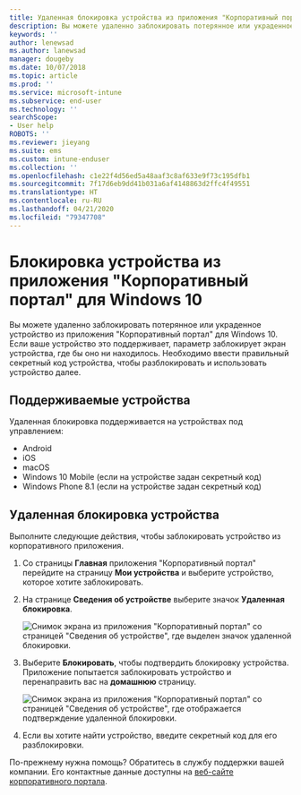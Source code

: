 ```yaml
---
title: Удаленная блокировка устройства из приложения "Корпоративный портал" Intune
description: Вы можете удаленно заблокировать потерянное или украденное устройство из приложения "Корпоративный портал" для Windows 10.
keywords: ''
author: lenewsad
ms.author: lanewsad
manager: dougeby
ms.date: 10/07/2018
ms.topic: article
ms.prod: ''
ms.service: microsoft-intune
ms.subservice: end-user
ms.technology: ''
searchScope:
- User help
ROBOTS: ''
ms.reviewer: jieyang
ms.suite: ems
ms.custom: intune-enduser
ms.collection: ''
ms.openlocfilehash: c1e22f4d56ed5a48aaf3c8af633e9f73c195dfb1
ms.sourcegitcommit: 7f17d6eb9dd41b031a6af4148863d2ffc4f49551
ms.translationtype: HT
ms.contentlocale: ru-RU
ms.lasthandoff: 04/21/2020
ms.locfileid: "79347708"
---
```

# <a name="lock-your-device-from-the-company-portal-app-for-windows-10"></a>Блокировка устройства из приложения "Корпоративный портал" для Windows 10

Вы можете удаленно заблокировать потерянное или украденное устройство из приложения "Корпоративный портал" для Windows 10. Если ваше устройство это поддерживает, параметр заблокирует экран устройства, где бы оно ни находилось. Необходимо ввести правильный секретный код устройства, чтобы разблокировать и использовать устройство далее.

## <a name="supported-devices"></a>Поддерживаемые устройства

Удаленная блокировка поддерживается на устройствах под управлением:  

* Android
* iOS
* macOS
* Windows 10 Mobile (если на устройстве задан секретный код)
* Windows Phone 8.1 (если на устройстве задан секретный код) 
  
## <a name="remote-lock-device"></a>Удаленная блокировка устройства
Выполните следующие действия, чтобы заблокировать устройство из корпоративного приложения.  

1. Со страницы **Главная** приложения "Корпоративный портал" перейдите на страницу **Мои устройства** и выберите устройство, которое хотите заблокировать.

2. На странице **Сведения об устройстве** выберите значок **Удаленная блокировка**.  


   ![Снимок экрана из приложения "Корпоративный портал" со страницей "Сведения об устройстве", где выделен значок удаленной блокировки.](./media/1804_remote_lock_Windows_CPapp_05.png)  

3. Выберите **Блокировать**, чтобы подтвердить блокировку устройства. Приложение попытается заблокировать устройство и перенаправить вас на **домашнюю** страницу.  


   ![Снимок экрана из приложения "Корпоративный портал" со страницей "Сведения об устройстве", где отображается подтверждение удаленной блокировки.](./media/1804_remote_lock_Windows_CPapp_06.png)  

4. Если вы хотите найти устройство, введите секретный код для его разблокировки.  

По-прежнему нужна помощь? Обратитесь в службу поддержки вашей компании. Его контактные данные доступны на [веб-сайте корпоративного портала](https://go.microsoft.com/fwlink/?linkid=2010980).
